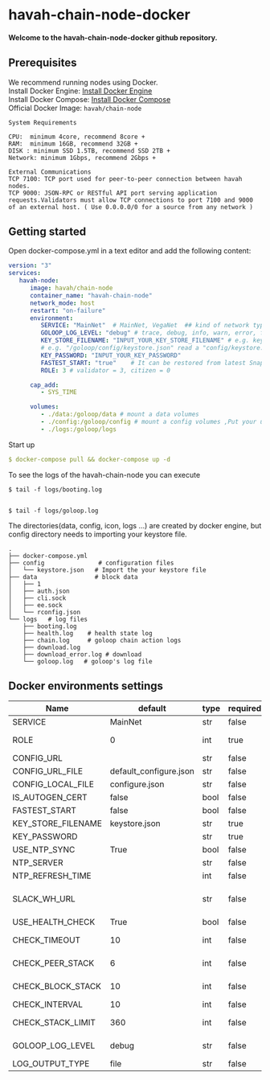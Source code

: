 # havah-chain-node-docker

#### Welcome to the havah-chain-node-docker github repository.

## Prerequisites

We recommend running nodes using Docker. <br>
Install Docker Engine: [Install Docker Engine](https://docs.docker.com/engine/install/) <br>
Install Docker Compose: [Install Docker Compose](https://docs.docker.com/compose/install/) <br>
Official Docker Image:  `havah/chain-node`


```
System Requirements 

CPU:  minimum 4core, recommend 8core +
RAM:  minimum 16GB, recommend 32GB + 
DISK : minimum SSD 1.5TB, recommend SSD 2TB + 
Network: minimum 1Gbps, recommend 2Gbps +

External Communications 
TCP 7100: TCP port used for peer-to-peer connection between havah nodes.
TCP 9000: JSON-RPC or RESTful API port serving application requests.Validators must allow TCP connections to port 7100 and 9000 of an external host. ( Use 0.0.0.0/0 for a source from any network )
```

## Getting started

Open docker-compose.yml in a text editor and add the following content:

```yaml
version: "3"
services:
   havah-node:
      image: havah/chain-node
      container_name: "havah-chain-node"
      network_mode: host
      restart: "on-failure"
      environment:
         SERVICE: "MainNet"  # MainNet, VegaNet  ## kind of network type 
         GOLOOP_LOG_LEVEL: "debug" # trace, debug, info, warn, error, fatal, panic          
         KEY_STORE_FILENAME: "INPUT_YOUR_KEY_STORE_FILENAME" # e.g. keystore.json read a config/keystore.json
         # e.g. "/goloop/config/keystore.json" read a "config/keystore.json" of host machine
         KEY_PASSWORD: "INPUT_YOUR_KEY_PASSWORD"
         FASTEST_START: "true"    # It can be restored from latest Snapshot DB.
         ROLE: 3 # validator = 3, citizen = 0

      cap_add:
         - SYS_TIME

      volumes:         
         - ./data:/goloop/data # mount a data volumes
         - ./config:/goloop/config # mount a config volumes ,Put your used keystore file here.     
         - ./logs:/goloop/logs

```


Start up

```yaml
$ docker-compose pull && docker-compose up -d
```





To see the logs of the havah-chain-node you can execute

```
$ tail -f logs/booting.log


$ tail -f logs/goloop.log
```


The directories(data, config, icon, logs …) are created by docker engine, but config directory needs to importing your keystore file.

```
.
├── docker-compose.yml 
├── config               # configuration files                         
│   └── keystore.json   # Import the your keystore file
├── data                # block data
│   ├── 1
│   ├── auth.json
│   ├── cli.sock
│   ├── ee.sock
│   └── rconfig.json
└── logs   # log files
    ├── booting.log   
    ├── health.log    # health state log
    ├── chain.log     # goloop chain action logs
    ├── download.log
    ├── download_error.log # download  
    └── goloop.log   # goloop's log file
```




## Docker environments settings

| Name               | default                | type | required | description                                                                      |
|--------------------|------------------------|------|----------|----------------------------------------------------------------------------------|
| SERVICE            | MainNet                | str  | false    | Service Name - (MainNet, VegaNet)                                                |
| ROLE               | 0                      | int  | true     | Role of running node. 0: Citizen, 3: P-Rep                                       |
| CONFIG_URL         |                        | str  | false    |                                                                                  |
| CONFIG_URL_FILE    | default_configure.json | str  | false    |                                                                                  |
| CONFIG_LOCAL_FILE  | configure.json         | str  | false    |                                                                                  |
| IS_AUTOGEN_CERT    | false                  | bool | false    | Automatically generate certificates                                              |
| FASTEST_START      | false                  | bool | false    | Download snapshot DB                                                             |
| KEY_STORE_FILENAME | keystore.json          | str  | true     | keystore.json file name                                                          |
| KEY_PASSWORD       |                        | str  | true     | password of keystore.json file                                                   |
| USE_NTP_SYNC       | True                   | bool | false    | Whether to use NTP in container                                                  |
| NTP_SERVER         |                        | str  | false    | NTP Server                                                                       |
| NTP_REFRESH_TIME   |                        | int  | false    | ntp refresh time                                                                 |
| SLACK_WH_URL       |                        | str  | false    | slack web hook url - If a problem occurs, you can receive an alarm with a slack. |
| USE_HEALTH_CHECK   | True                   | bool | false    | Whether to use health check                                                      |
| CHECK_TIMEOUT      | 10                     | int  | false    | sec - TIMEOUT when calling REST API for monitoring                               |
| CHECK_PEER_STACK   | 6                      | int  | false    | sec - Stack value to check the peer for monitoring.                              |
| CHECK_BLOCK_STACK  | 10                     | int  | false    | sec - Stack value to check the block for monitoring.                             |
| CHECK_INTERVAL     | 10                     | int  | false    | sec - check interval for monitoring                                              |
| CHECK_STACK_LIMIT  | 360                    | int  | false    | count - count- Restart container when stack value is reached                     |
| GOLOOP_LOG_LEVEL   | debug                  | str  | false    | Log Level - (trace,debug,info,warn,error,fatal,panic                             |       
| LOG_OUTPUT_TYPE    | file                   | str  | false    | sec - check interval for monitoring                                              |

